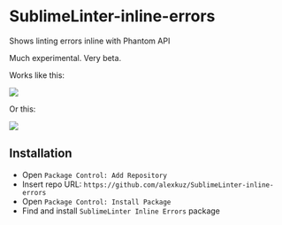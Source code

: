 # SublimeLinter-inline-errors
Shows linting errors inline with Phantom API

Much experimental. Very beta.

Works like this:

![](https://media.giphy.com/media/xT39CTcPGpMUcVKHQs/giphy.gif)

Or this:

![](https://media.giphy.com/media/l41JK9BsUAhlWLB6M/giphy.gif)

## Installation

- Open `Package Control: Add Repository`
- Insert repo URL: `https://github.com/alexkuz/SublimeLinter-inline-errors`
- Open `Package Control: Install Package`
- Find and install `SublimeLinter Inline Errors` package
